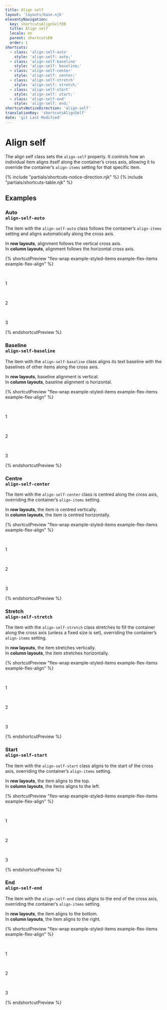 ```yaml
---
title: Align self
layout: 'layouts/base.njk'
eleventyNavigation:
  key: shortcutsAlignSelfEN
  title: Align self
  locale: en
  parent: shortcutsEN
  order: 1
shortcuts:
  - class: 'align-self-auto'
    style: 'align-self: auto;'
  - class: 'align-self-baseline'
    style: 'align-self: baseline;'
  - class: 'align-self-center'
    style: 'align-self: center;'
  - class: 'align-self-stretch'
    style: 'align-self: stretch;'
  - class: 'align-self-start'
    style: 'align-self: start;'
  - class: 'align-self-end'
    style: 'align-self: end;'
shortcutsNoticeDirection: 'align-self'
translationKey: 'shortcutsAlignSelf'
date: 'git Last Modified'
---
```


# Align self

The align self class sets the `align-self` property. It controls how an individual item aligns itself along the container’s cross axis, allowing it to override the container’s `align-items` setting for that specific item.

{% include "partials/shortcuts-notice-direction.njk" %}
{% include "partials/shortcuts-table.njk" %}

## Examples

### Auto<br/>`align-self-auto`

The item with the `align-self-auto` class follows the container’s `align-items` setting and aligns automatically along the cross axis.

In **row layouts**, alignment follows the vertical cross axis.<br/>
In **column layouts**, alignment follows the horizontal cross axis.

{% shortcutPreview "flex-wrap example-styled-items example-flex-items example-flex-align" %}

<div class="d-flex align-items-center">
  <p>1</p>
  <p class="align-self-auto">2</p>
  <p>3</p>
</div>
{% endshortcutPreview %}

### Baseline<br/>`align-self-baseline`

The item with the `align-self-baseline` class aligns its text baseline with the baselines of other items along the cross axis.

In **row layouts**, baseline alignment is vertical.<br/>
In **column layouts**, baseline alignment is horizontal.

{% shortcutPreview "flex-wrap example-styled-items example-flex-items example-flex-align" %}

<div class="d-flex align-items-start">
  <p class="pb-800">1</p>
  <p class="align-self-baseline">2</p>
  <p class="pt-900">3</p>
</div>
{% endshortcutPreview %}

### Centre<br/>`align-self-center`

The item with the `align-self-center` class is centred along the cross axis, overriding the container’s `align-items` setting.

In **row layouts**, the item is centred vertically.<br/>
In **column layouts**, the item is centred horizontally.

{% shortcutPreview "flex-wrap example-styled-items example-flex-items example-flex-align" %}

<div class="d-flex align-items-end">
  <p>1</p>
  <p class="align-self-center">2</p>
  <p>3</p>
</div>
{% endshortcutPreview %}

### Stretch<br/>`align-self-stretch`

The item with the `align-self-stretch` class stretches to fill the container along the cross axis (unless a fixed size is set), overriding the container’s `align-items` setting.

In **row layouts**, the item stretches vertically.<br/>
In **column layouts**, the item stretches horizontally.

{% shortcutPreview "flex-wrap example-styled-items example-flex-items example-flex-align" %}

<div class="d-flex align-items-center">
  <p>1</p>
  <p class="align-self-stretch">2</p>
  <p>3</p>
</div>
{% endshortcutPreview %}

### Start<br/>`align-self-start`

The item with the `align-self-start` class aligns to the start of the cross axis, overriding the container’s `align-items` setting.

In **row layouts**, the item aligns to the top.<br/>
In **column layouts**, the items aligns to the left.

{% shortcutPreview "flex-wrap example-styled-items example-flex-items example-flex-align" %}

<div class="d-flex align-items-center">
  <p>1</p>
  <p class="align-self-start">2</p>
  <p>3</p>
</div>
{% endshortcutPreview %}

### End<br/>`align-self-end`

The item with the `align-self-end` class aligns to the end of the cross axis, overriding the container’s `align-items` setting.

In **row layouts**, the item aligns to the bottom.<br/>
In **column layouts**, the item aligns to the right.

{% shortcutPreview "flex-wrap example-styled-items example-flex-items example-flex-align" %}

<div class="d-flex align-items-center">
  <p>1</p>
  <p class="align-self-end">2</p>
  <p>3</p>
</div>
{% endshortcutPreview %}
